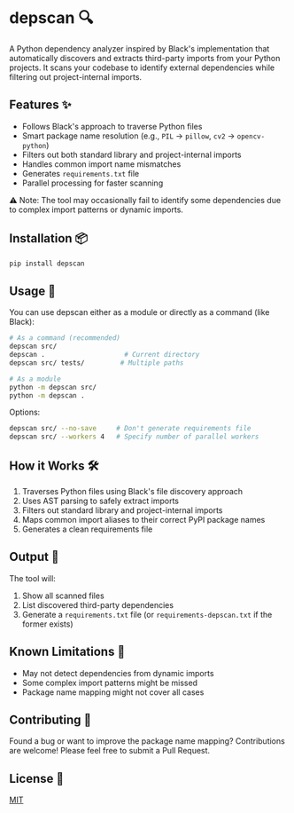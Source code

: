 # depscan 🔍

A Python dependency analyzer inspired by Black's implementation that automatically discovers and extracts third-party imports from your Python projects. It scans your codebase to identify external dependencies while filtering out project-internal imports.

## Features ✨

- Follows Black's approach to traverse Python files
- Smart package name resolution (e.g., `PIL` → `pillow`, `cv2` → `opencv-python`)
- Filters out both standard library and project-internal imports
- Handles common import name mismatches
- Generates `requirements.txt` file
- Parallel processing for faster scanning

⚠️ Note: The tool may occasionally fail to identify some dependencies due to complex import patterns or dynamic imports.

## Installation 📦

```bash
pip install depscan
```

## Usage 🚀

You can use depscan either as a module or directly as a command (like Black):

```bash
# As a command (recommended)
depscan src/
depscan .                    # Current directory
depscan src/ tests/         # Multiple paths

# As a module
python -m depscan src/
python -m depscan .
```

Options:

```bash
depscan src/ --no-save     # Don't generate requirements file
depscan src/ --workers 4   # Specify number of parallel workers
```

## How it Works 🛠️

1. Traverses Python files using Black's file discovery approach
2. Uses AST parsing to safely extract imports
3. Filters out standard library and project-internal imports
4. Maps common import aliases to their correct PyPI package names
5. Generates a clean requirements file

## Output 📝

The tool will:

1. Show all scanned files
2. List discovered third-party dependencies
3. Generate a `requirements.txt` file (or `requirements-depscan.txt` if the former exists)

## Known Limitations 🚧

- May not detect dependencies from dynamic imports
- Some complex import patterns might be missed
- Package name mapping might not cover all cases

## Contributing 🤝

Found a bug or want to improve the package name mapping? Contributions are welcome! Please feel free to submit a Pull Request.

## License 📄

[MIT](LICENSE)
